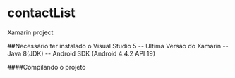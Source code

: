 # contactList
Xamarin project

##Necessário ter instalado o Visual Studio 5
-- Ultima Versão do Xamarin 
-- Java 8(JDK)
-- Android SDK (Android 4.4.2 API 19)

####Compilando o projeto
